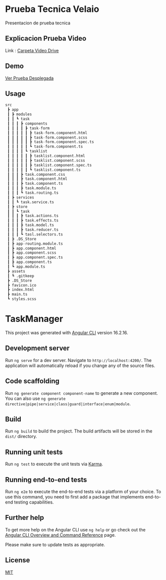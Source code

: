 # Prueba Tecnica Velaio

Presentacion de prueba tecnica

## Explicacion Prueba Video

Link : [Carpeta Video Drive](https://drive.google.com/drive/folders/1Bm9ENN4A2R4BA_-rVI3T44BbKfcVPWGI?usp=sharing) 

## Demo

[Ver Prueba Desplegada](https://velaiov1.netlify.app/task)


## Usage

```python
src
 ┣ app
 ┃ ┣ modules
 ┃ ┃ ┗ task
 ┃ ┃ ┃ ┣ components
 ┃ ┃ ┃ ┃ ┣ task-form
 ┃ ┃ ┃ ┃ ┃ ┣ task-form.component.html
 ┃ ┃ ┃ ┃ ┃ ┣ task-form.component.scss
 ┃ ┃ ┃ ┃ ┃ ┣ task-form.component.spec.ts
 ┃ ┃ ┃ ┃ ┃ ┗ task-form.component.ts
 ┃ ┃ ┃ ┃ ┗ tasklist
 ┃ ┃ ┃ ┃ ┃ ┣ tasklist.component.html
 ┃ ┃ ┃ ┃ ┃ ┣ tasklist.component.scss
 ┃ ┃ ┃ ┃ ┃ ┣ tasklist.component.spec.ts
 ┃ ┃ ┃ ┃ ┃ ┗ tasklist.component.ts
 ┃ ┃ ┃ ┣ task.component.css
 ┃ ┃ ┃ ┣ task.component.html
 ┃ ┃ ┃ ┣ task.component.ts
 ┃ ┃ ┃ ┣ task.module.ts
 ┃ ┃ ┃ ┗ task.routing.ts
 ┃ ┣ services
 ┃ ┃ ┗ task.service.ts
 ┃ ┣ store
 ┃ ┃ ┗ task
 ┃ ┃ ┃ ┣ task.actions.ts
 ┃ ┃ ┃ ┣ task.effects.ts
 ┃ ┃ ┃ ┣ task.model.ts
 ┃ ┃ ┃ ┣ task.reducer.ts
 ┃ ┃ ┃ ┗ tasl.selectors.ts
 ┃ ┣ .DS_Store
 ┃ ┣ app-routing.module.ts
 ┃ ┣ app.component.html
 ┃ ┣ app.component.scss
 ┃ ┣ app.component.spec.ts
 ┃ ┣ app.component.ts
 ┃ ┗ app.module.ts
 ┣ assets
 ┃ ┗ .gitkeep
 ┣ .DS_Store
 ┣ favicon.ico
 ┣ index.html
 ┣ main.ts
 ┗ styles.scss
```


# TaskManager

This project was generated with [Angular CLI](https://github.com/angular/angular-cli) version 16.2.16.

## Development server

Run `ng serve` for a dev server. Navigate to `http://localhost:4200/`. The application will automatically reload if you change any of the source files.

## Code scaffolding

Run `ng generate component component-name` to generate a new component. You can also use `ng generate directive|pipe|service|class|guard|interface|enum|module`.

## Build

Run `ng build` to build the project. The build artifacts will be stored in the `dist/` directory.

## Running unit tests

Run `ng test` to execute the unit tests via [Karma](https://karma-runner.github.io).

## Running end-to-end tests

Run `ng e2e` to execute the end-to-end tests via a platform of your choice. To use this command, you need to first add a package that implements end-to-end testing capabilities.

## Further help

To get more help on the Angular CLI use `ng help` or go check out the [Angular CLI Overview and Command Reference](https://angular.io/cli) page.



Please make sure to update tests as appropriate.

## License

[MIT](https://choosealicense.com/licenses/mit/)
